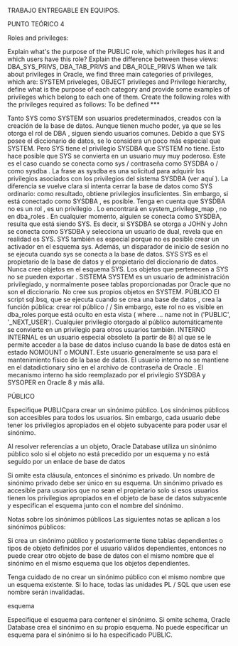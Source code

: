 TRABAJO  ENTREGABLE EN EQUIPOS.

PUNTO TEÓRICO 4

Roles and privileges:

Explain what's the purpose of the PUBLIC role, which privileges has it and which users have this role?
Explain the difference between these views: DBA_SYS_PRIVS, DBA_TAB_PRIVS and DBA_ROLE_PRIVS
When we talk about privileges in Oracle, we find three main categories of privileges, which are: SYSTEM priveleges, OBJECT privileges and Privilege hierarchy, define what is the purpose of each category and provide some examples of privileges which belong to each one of them.
Create the following roles with the privileges required as follows:
To be defined ***


Tanto SYS como SYSTEM son usuarios predeterminados, creados con la creación de la base de datos. Aunque tienen mucho poder, ya que se les otorga el rol de DBA , siguen siendo usuarios comunes. Debido a que SYS posee el diccionario de datos, se lo considera un poco más especial que SYSTEM.
Pero SYS tiene el privilegio SYSDBA que SYSTEM no tiene. Esto hace posible que SYS se convierta en un usuario muy muy poderoso. Este es el caso cuando se conecta como sys / contraseña como SYSDBA o / como sysdba . La frase as sysdba es una solicitud para adquirir los privilegios asociados con los privilegios del sistema SYSDBA (ver aquí ).
La diferencia se vuelve clara si intenta cerrar la base de datos como SYS ordinario: como resultado, obtiene privilegios insuficientes. Sin embargo, si está conectado como SYSDBA , es posible.
Tenga en cuenta que SYSDBA no es un rol , es un privilegio . Lo encontrará en system_privilege_map , no en dba_roles .
En cualquier momento, alguien se conecta como SYSDBA, resulta que está siendo SYS. Es decir, si SYSDBA se otorga a JOHN y John se conecta como SYSDBA y selecciona un usuario de dual, revela que en realidad es SYS.
SYS también es especial porque no es posible crear un activador en el esquema sys. Además, un disparador de inicio de sesión no se ejecuta cuando sys se conecta a la base de datos.
SYS
SYS es el propietario de la base de datos y el propietario del diccionario de datos.
Nunca cree objetos en el esquema SYS.
Los objetos que pertenecen a SYS no se pueden exportar .
SISTEMA
SYSTEM es un usuario de administración privilegiado, y normalmente posee tablas proporcionadas por Oracle que no son el diccionario. No cree sus propios objetos en SYSTEM.
PÚBLICO
El script sql.bsq, que se ejecuta cuando se crea una base de datos , crea la función pública:
crear rol público
/ /
Sin embargo, este rol no es visible en dba_roles porque está oculto en esta vista ( where ... name not in ('PUBLIC', '_NEXT_USER').
Cualquier privilegio otorgado al público automáticamente se convierte en un privilegio para otros usuarios también.
INTERNO
INTERNAL es un usuario especial obsoleto (a partir de 8i) al que se le permite acceder a la base de datos incluso cuando la base de datos está en estado NOMOUNT o MOUNT. Este usuario generalmente se usa para el mantenimiento físico de la base de datos. El usuario interno no se mantiene en el datadictionary sino en el archivo de contraseña de Oracle . El mecanismo interno ha sido reemplazado por el privilegio SYSDBA y SYSOPER en Oracle 8 y más allá.

PÚBLICO

Especifique PUBLICpara crear un sinónimo público. Los sinónimos públicos son accesibles para todos los usuarios. Sin embargo, cada usuario debe tener los privilegios apropiados en el objeto subyacente para poder usar el sinónimo.

Al resolver referencias a un objeto, Oracle Database utiliza un sinónimo público solo si el objeto no está precedido por un esquema y no está seguido por un enlace de base de datos

Si omite esta cláusula, entonces el sinónimo es privado. Un nombre de sinónimo privado debe ser único en su esquema. Un sinónimo privado es accesible para usuarios que no sean el propietario solo si esos usuarios tienen los privilegios apropiados en el objeto de base de datos subyacente y especifican el esquema junto con el nombre del sinónimo.

Notas sobre los sinónimos públicos 
Las siguientes notas se aplican a los sinónimos públicos:

Si crea un sinónimo público y posteriormente tiene tablas dependientes o tipos de objeto definidos por el usuario válidos dependientes, entonces no puede crear otro objeto de base de datos con el mismo nombre que el sinónimo en el mismo esquema que los objetos dependientes.

Tenga cuidado de no crear un sinónimo público con el mismo nombre que un esquema existente. Si lo hace, todas las unidades PL / SQL que usen ese nombre serán invalidadas.

esquema

Especifique el esquema para contener el sinónimo. Si omite schema, Oracle Database crea el sinónimo en su propio esquema. No puede especificar un esquema para el sinónimo si lo ha especificado PUBLIC.
